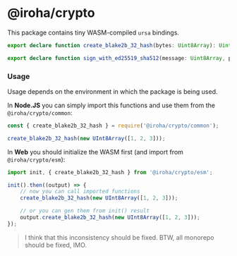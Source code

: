 # @iroha/crypto

This package contains tiny WASM-compiled `ursa` bindings.

```ts
export declare function create_blake2b_32_hash(bytes: Uint8Array): Uint8Array;

export declare function sign_with_ed25519_sha512(message: Uint8Array, private_key: Uint8Array): Uint8Array;
```

### Usage

Usage depends on the environment in which the package is being used.

In **Node.JS** you can simply import this functions and use them from the `@iroha/crypto/common`:

```js
const { create_blake2b_32_hash } = require('@iroha/crypto/common');

create_blake2b_32_hash(new UInt8Array([1, 2, 3]));
```

In **Web** you should initialize the WASM first (and import from `@iroha/crypto/esm`):

```js
import init, { create_blake2b_32_hash } from '@iroha/crypto/esm';

init().then((output) => {
    // now you can call imported functions
    create_blake2b_32_hash(new UInt8Array([1, 2, 3]));

    // or you can gen them from init() result
    output.create_blake2b_32_hash(new UInt8Array([1, 2, 3]));
});
```

> I think that this inconsistency should be fixed. BTW, all monorepo should be fixed, IMO.
